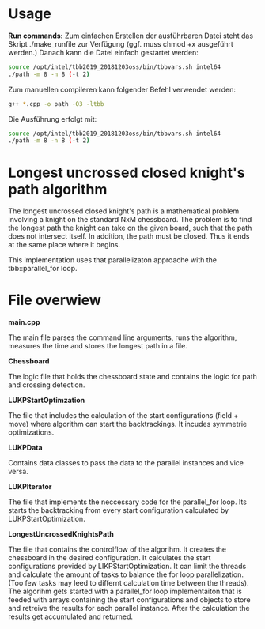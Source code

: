# Usage
__Run commands:__
Zum einfachen Erstellen der ausführbaren Datei steht das Skript ./make_runfile zur Verfügung (ggf. muss chmod +x ausgeführt werden.)
Danach kann die Datei einfach gestartet werden:
```bash
source /opt/intel/tbb2019_20181203oss/bin/tbbvars.sh intel64
./path -m 8 -n 8 (-t 2)
```
Zum manuellen compileren kann folgender Befehl verwendet werden:
```bash
g++ *.cpp -o path -O3 -ltbb
```

Die Ausführung erfolgt mit:
```bash
source /opt/intel/tbb2019_20181203oss/bin/tbbvars.sh intel64
./path -m 8 -n 8 (-t 2)
```

# Longest uncrossed closed knight's path algorithm

The longest uncrossed closed knight's path is a mathematical problem involving a knight on the standard NxM chessboard. The problem is to find the longest path the knight can take on the given board, such that the path does not intersect itself. In addition, the path must be closed. Thus it ends at the same place where it begins.

This implementation uses that parallelizaton approache with the tbb::parallel_for loop.

# File overwiew
__main.cpp__

The main file parses the command line arguments, runs the algorithm, measures the time and stores the longest path in a file.

__Chessboard__

The logic file that holds the chessboard state and contains the logic for path and crossing detection.

__LUKPStartOptimzation__

The file that includes the calculation of the start configurations (field + move) where algorithm can start the backtrackings. It incudes symmetrie optimizations.

__LUKPData__

Contains data classes to pass the data to the parallel instances and vice versa.

__LUKPIterator__

The file that implements the neccessary code for the parallel_for loop. Its starts the backtracking from every start configuration calculated by LUKPStartOptimization.

__LongestUncrossedKnightsPath__

The file that contains the controlflow of the algorihm. It creates the chessboard in the desired configuration. It calculates the start configurations provided by LIKPStartOptimization. It can limit the threads and calculate the amount of tasks to balance the for loop parallelization. (Too few tasks may leed to differnt calculation time between the threads). The algorihm gets started with a parallel_for loop implementaiton that is feeded with arrays containing the start configurations and objects to store and retreive the results for each parallel instance. After the calculation the results get accumulated and returned.
